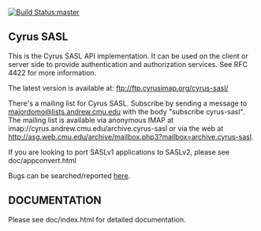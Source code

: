 [![Build Status:master](https://api.travis-ci.org/cyrusimap/cyrus-sasl.svg?branch=master)](https://travis-ci.org/cyrusimap/cyrus-sasl)


## Cyrus SASL
This is the Cyrus SASL API implementation. It can be used on the client
or server side to provide authentication and authorization services.
See RFC 4422 for more information.

The latest version is available at:
ftp://ftp.cyrusimap.org/cyrus-sasl/

There's a mailing list for Cyrus SASL.  Subscribe by sending a message
to majordomo@lists.andrew.cmu.edu with the body "subscribe
cyrus-sasl". The mailing list is available via anonymous IMAP at
imap://cyrus.andrew.cmu.edu/archive.cyrus-sasl or via the web at
http://asg.web.cmu.edu/archive/mailbox.php3?mailbox=archive.cyrus-sasl.

If you are looking to port SASLv1 applications to SASLv2, please see
doc/appconvert.html

Bugs can be searched/reported [here](https://github.com/cyrusimap/cyrus-sasl/issues).

## DOCUMENTATION

Please see doc/index.html for detailed documentation.

